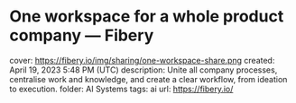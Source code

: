 # One workspace for a whole product company — Fibery

cover: https://fibery.io/img/sharing/one-workspace-share.png
created: April 19, 2023 5:48 PM (UTC)
description: Unite all company processes, centralise work and knowledge, and create a clear workflow, from ideation to execution.
folder: AI Systems
tags: ai
url: https://fibery.io/